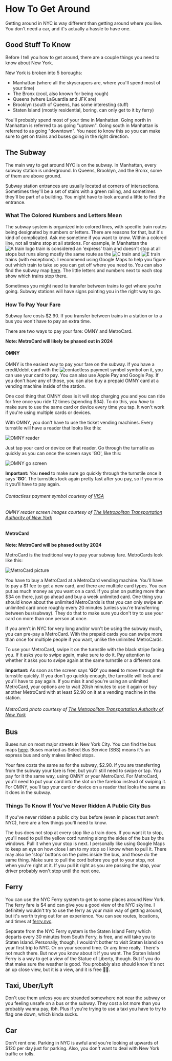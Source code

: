 # How To Get Around

Getting around in NYC is way different than getting around where you live. You don't need a car, and it's actually a hassle to have one.

## Good Stuff To Know

Before I tell you how to get around, there are a couple things you need to know about New York.

New York is broken into 5 boroughs:

* Manhattan (where all the skyscrapers are, where you'll spend most of your time)
* The Bronx (cool, also known for being rough)
* Queens (where LaGuardia and JFK are)
* Brooklyn (south of Queens, has some interesting stuff)
* Staten Island (mostly residential, boring, can only get to it by ferry)

You'll probably spend most of your time in Manhattan. Going north in Manhattan is referred to as going "uptown". Going south in Manhattan
is referred to as going "downtown". You need to know this so you can make sure to get on trains and buses going in the right direction. 

## The Subway

The main way to get around NYC is on the subway. In Manhattan, every subway station is underground. In Queens, Brooklyn, and the Bronx, some
of them are above ground. 

Subway station entrances are usually located at corners of intersections. Sometimes they'll be a set of stairs with a green railing, and sometimes
they'll be part of a building. You might have to look around a little to find the entrance. 

### What The Colored Numbers and Letters Mean

The subway system is organized into colored lines, with specific train routes being designated by numbers or letters. There are reasons for that, 
but it's kind of complicated. Ask me sometime if you want to know. Within a colored line, not all trains stop at all stations. For example, in 
Manhattan the ![A train logo](img/a.png) train is considered an 'express' train and doesn't stop at all stops but runs along mostly the same route as the 
![C train](img/c.png) and ![E train](img/e.png) trains (with exceptions). I recommend using Google Maps to help you figure out which train to take so you 
can get off where you need to. You can also find the subway map [here](https://new.mta.info/map/5256). The little letters and numbers next to each stop show 
which trains stop there. 

Sometimes you might need to transfer between trains to get where you're going. Subway stations will have signs pointing you in the right way to go. 

### How To Pay Your Fare

Subway fare costs $2.90. If you transfer between trains in a station or to a bus you won't have to pay an extra time. 

There are two ways to pay your fare: OMNY and MetroCard.

**Note: MetroCard will likely be phased out in 2024**

#### OMNY

OMNY is the easiest way to pay your fare on the subway. If you have a credit/debit card with the ![contactless payment symbol](img/contactlesssymbol.jpg) 
symbol on it, you can use your card to pay. You can also use Apple Pay and Google Pay. If you don't have any of those, you can also buy a prepaid
OMNY card at a vending machine inside of the station. 

One cool thing that OMNY does is it will stop charging you and you can ride for free once you ride 12 times
(spending $34). To do this, you *have* to make sure to use the same card or device every time you tap. It won't
work if you're using multiple cards or devices. 

With OMNY, you don't have to use the ticket vending machines. Every turnstile will have a reader that looks like this:

![OMNY reader](img/OMNYreader.png)

Just tap your card or device on that reader. Go through the turnstile as quickly as you can once the screen says 'GO', like this:

![OMNY go screen](img/OMNYgo.png)

**Important:** You **need** to make sure go quickly through the turnstile once it says '**GO**'. The turnstiles lock again pretty fast after you pay, 
so if you miss it you'll have to pay again. 

###### Contactless payment symbol courtesy of [VISA](https://usa.visa.com/pay-with-visa/contactless-payments/contactless-payments.html)

###### OMNY reader screen images courtesy of [The Metropolitan Transportation Authority of New York](https://omny.info/omny-readers)


#### MetroCard

**Note: MetroCard will be phased out by 2024**

MetroCard is the traditional way to pay your subway fare. MetroCards look like this:

![MetroCard picture](img/MetroCard.svg)

You have to buy a MetroCard at a MetroCard vending machine. You'll have to pay a $1 fee to get a new card, and there 
are multiple card types. You can put as much money as you want on a card. If you plan on putting more than $34 on there,
just go ahead and buy a week unlimited card. One thing you should know about the unlimited MetroCards is that you can only swipe 
an unlimited card once roughly every 20 minutes (unless you're transferring between bus/subway). They do that to make 
sure you don't try to use your card on more than one person at once. 

If you aren't in NYC for very long and/or won't be using the subway much, you can pre-pay a MetroCard. With the prepaid cards you can swipe more than once 
for multiple people if you want, unlike the unlimited MetroCards.

To use your MetroCard, swipe it on the turnstile with the black stripe facing you. If it asks you to swipe again, make sure to do it. Pay attention to whether 
it asks you to swipe again at the same turnstile or a different one. 

**Important:** As soon as the screen says '**GO**' you **need** to move through the turnstile quickly. If you don't go quickly enough, the turnstile will 
lock and you'll have to pay again. If you miss it and you're using an unlimited MetroCard, your options are to wait 20ish minutes to use it again or buy 
another MetroCard with at least $2.90 on it at a vending machine in the station. 

###### MetroCard photo courtesy of [The Metropolitan Transportation Authority of New York](https://omny.info/omny-readers)

## Bus

Buses run on most major streets in New York City. You can find the bus maps [here](https://new.mta.info/maps#new-york-city-bus-maps). Buses marked as Select Bus Service (SBS) means it's an express bus and only makes limited stops. 

Your fare costs the same as for the subway, $2.90. If you are transferring from the subway your fare is free, but you'll 
still need to swipe or tap. You pay for it the same way, using OMNY or your MetroCard. For MetroCard, you'll 
need to put your card into the slot on the farebox instead of swiping it. For OMNY, you'll tap your card or 
device on a reader that looks the same as it does in the subway. 

### Things To Know If You've Never Ridden A Public City Bus

If you've never ridden a public city bus before (even in places that aren't NYC), here are a few things you'll need 
to know. 

The bus does not stop at every stop like a train does. If you want it to stop, you'll need to pull the yellow cord
running along the sides of the bus by the windows. Pull it when your stop is next. I personally like using Google Maps to keep an eye on how close I am to my
stop so I know when to pull it. There may also be 'stop' buttons on the poles inside the bus, and those do the same thing. Make sure to pull the cord before you
get to your stop, not when you're right at it. If you pull it right as you are passing the stop, your driver probably won't stop until the next one. 


## Ferry

You can use the NYC Ferry system to get to some places around New York. The ferry fare is $4 and can give you a good view of the NYC skyline. I definitely 
wouldn't try to use the ferry as your main way of getting around, but it's worth trying out for an experience. You can see routes, locations, and times at 
[ferry.nyc](https://www.ferry.nyc/).

Separate from the NYC Ferry system is the Staten Island Ferry which departs every 30 minutes from South Ferry, is free, and will take you to Staten Island.
Personally, though, I wouldn't bother to visit Staten Island on your first trip to NYC. Or on your second time. Or any time really. There's not much there. 
But now you know about it if you want. The Staten Island Ferry is a way to get a view of the Statue of Liberty, though. But if you do that make sure the
weather is good. You probably also should know it's not an up close view, but it is a view, and it is free 🤷‍♂️.

## Taxi, Uber/Lyft

Don't use them unless you are stranded somewhere not near the subway or you feeling unsafe on a bus or the subway. They cost 
a lot more than you probably wanna pay, tbh. Plus if you're trying to use a taxi you have to try to flag one down, which kinda sucks. 

## Car

Don't rent one. Parking in NYC is awful and you're looking at upwards of $120 per day just for parking. Also, you don't want to deal with New York
traffic or tolls. 

